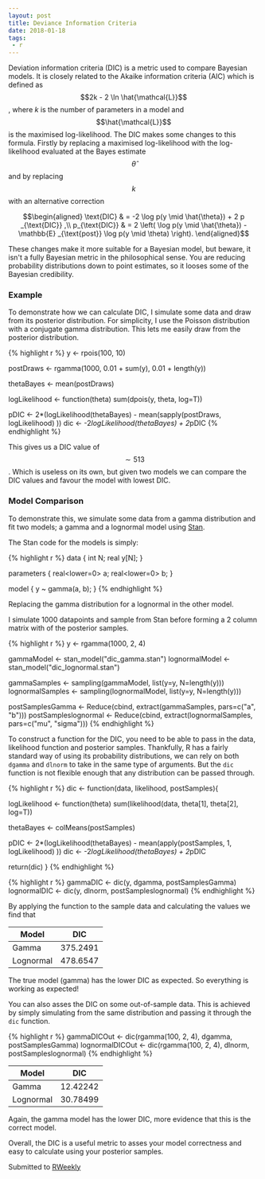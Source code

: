 ```yaml
---
layout: post
title: Deviance Information Criteria
date: 2018-01-18
tags: 
 - r
---
```


Deviation information criteria (DIC) is a metric used to compare
Bayesian models. It is closely related to the Akaike
information criteria (AIC) which is defined as $$2k - 2 \ln
\hat{\mathcal{L}}$$, where *k* is the number of parameters in a model
and $$\hat{\mathcal{L}}$$ is the maximised log-likelihood. The DIC
makes some changes to this formula. Firstly by replacing a maximised
log-likelihood with the log-likelihood evaluated at the Bayes estimate
$$\hat{\theta}$$ and by replacing $$k$$ with an alternative correction

$$\begin{aligned}
\text{DIC} & = -2  \log p(y \mid \hat{\theta}) + 2 p _{\text{DIC}} ,\\
p_{\text{DIC}} & = 2 \left( \log p(y \mid \hat{\theta}) - \mathbb{E}
_{\text{post}} \log p(y \mid \theta) \right).
\end{aligned}$$

These changes make it more suitable for a Bayesian model, but beware,
it isn't a fully Bayesian metric in the philosophical sense. You are
reducing probability distributions down to point estimates, so it
looses some of the Bayesian credibility. 

### Example

To demonstrate how we can calculate DIC, I simulate some data and
draw from its posterior distribution. For simplicity, I use the
Poisson distribution with a conjugate gamma distribution. This lets me
easily draw from the posterior distribution.

{% highlight r %}
y <- rpois(100, 10)

postDraws <- rgamma(1000, 0.01 + sum(y), 0.01 + length(y))

thetaBayes <- mean(postDraws)

logLikelihood <- function(theta) sum(dpois(y, theta, log=T))

pDIC <- 2*(logLikelihood(thetaBayes) - mean(sapply(postDraws, logLikelihood) ))
dic <- -2*logLikelihood(thetaBayes) + 2*pDIC
{% endhighlight %}

This gives us a DIC value of $$\sim 513$$. Which is useless on its
own, but given two models we can compare the DIC values and favour the
model with lowest DIC. 

### Model Comparison

To demonstrate this, we simulate some data from a gamma distribution
and fit two models; a gamma and a lognormal model using [Stan](http://mc-stan.org/). 

The Stan code for the models is simply:

{% highlight r %}
data {
	int N;
	real y[N];
}

parameters {
	real<lower=0> a;
	real<lower=0> b;
}

model {
	y ~ gamma(a, b);
}
{% endhighlight %}

Replacing the gamma distribution for a lognormal in the other model. 

I simulate 1000 datapoints and sample from Stan before forming a 2
column matrix with of the posterior samples. 

{% highlight r %}
y <- rgamma(1000, 2, 4)

gammaModel <- stan_model("dic_gamma.stan")
lognormalModel <- stan_model("dic_lognormal.stan")

gammaSamples <- sampling(gammaModel, list(y=y, N=length(y)))
lognormalSamples <- sampling(lognormalModel, list(y=y, N=length(y)))

postSamplesGamma <- Reduce(cbind, extract(gammaSamples, pars=c("a", "b")))
postSampleslognormal <- Reduce(cbind, extract(lognormalSamples, pars=c("mu", "sigma")))
{% endhighlight %}

To construct a function for the DIC, you need to be able to pass in
the data, likelihood function and posterior samples. Thankfully, R has
a fairly standard way of using its probability distributions, we can
rely on both `dgamma` and `dlnorm` to take in the same type of
arguments. But the `dic` function is
not flexible enough that any distribution can be passed through. 

{% highlight r %}
dic <- function(data, likelihood, postSamples){
  
  logLikelihood <- function(theta) sum(likelihood(data, theta[1], theta[2], log=T))
  
  thetaBayes <- colMeans(postSamples)
  
  pDIC <- 2*(logLikelihood(thetaBayes) - mean(apply(postSamples, 1, logLikelihood) ))
  dic <- -2*logLikelihood(thetaBayes) + 2*pDIC
  
  return(dic)
}
{% endhighlight %}


{% highlight r %}
gammaDIC <- dic(y, dgamma, postSamplesGamma)
lognormalDIC <- dic(y, dlnorm, postSampleslognormal)
{% endhighlight %}

By applying the function to the sample data and calculating the values
we find that


| Model | DIC |
| -----|-----|
| Gamma |375.2491 |
| Lognormal | 478.6547 |

The true model (gamma) has the lower DIC as expected. So everything is
working as expected! 

You can also asses the DIC on some out-of-sample data. This is achieved
by simply simulating from the same distribution and passing it through
the `dic` function. 

{% highlight r %}
gammaDICOut <- dic(rgamma(100, 2, 4), dgamma, postSamplesGamma)
lognormalDICOut <- dic(rgamma(100, 2, 4), dlnorm, postSampleslognormal)
{% endhighlight %}


| Model | DIC |
| -----|-----|
| Gamma |12.42242 |
| Lognormal | 30.78499 |


Again, the gamma model has the lower DIC, more evidence that this is
the correct model. 

Overall, the DIC is a useful metric to asses your model correctness
and easy to calculate using your posterior samples.

Submitted to [RWeekly](https://rweekly.org/)


